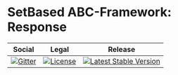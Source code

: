 # SetBased ABC-Framework: Response

<table>
<thead>
<tr>
<th>Social</th>
<th>Legal</th>
<th>Release</th>
</tr>
</thead>
<tbody>
<tr>
<td>
<a href="https://gitter.im/setbased-abc-framework/abc"><img src="https://badges.gitter.im/setbased-abc-framework/abc.svg" alt="Gitter"/></a>
</td>
<td>
<a href="https://packagist.org/packages/setbased/abc-response"><img src="https://poser.pugx.org/setbased/abc-response/license" alt="License"/></a>
</td>
<td>
<a href="https://packagist.org/packages/setbased/abc-response"><img src="https://poser.pugx.org/setbased/abc-response/v/stable" alt="Latest Stable Version"/></a>
</td>
</tr>
</tbody>
</table>
